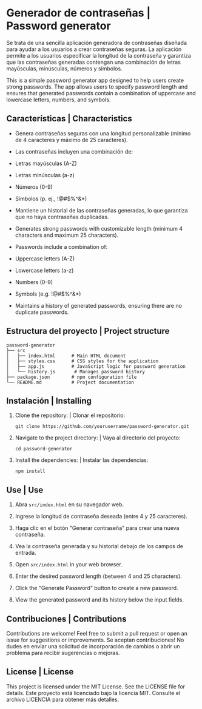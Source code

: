 # Generador de contraseñas | Password generator

Se trata de una sencilla aplicación generadora de contraseñas diseñada para ayudar a los usuarios a crear contraseñas seguras. La aplicación permite a los usuarios especificar la longitud de la contraseña y garantiza que las contraseñas generadas contengan una combinación de letras mayúsculas, minúsculas, números y símbolos.

This is a simple password generator app designed to help users create strong passwords. The app allows users to specify password length and ensures that generated passwords contain a combination of uppercase and lowercase letters, numbers, and symbols.

## Características | Characteristics

- Genera contraseñas seguras con una longitud personalizable (mínimo de 4 caracteres y máximo de 25 caracteres).
- Las contraseñas incluyen una combinación de:
- Letras mayúsculas (A-Z)
- Letras minúsculas (a-z)
- Números (0-9)
- Símbolos (p. ej., !@#$%^&*)
- Mantiene un historial de las contraseñas generadas, lo que garantiza que no haya contraseñas duplicadas.

- Generates strong passwords with customizable length (minimum 4 characters and maximum 25 characters).
- Passwords include a combination of:
- Uppercase letters (A-Z)
- Lowercase letters (a-z)
- Numbers (0-9)
- Symbols (e.g. !@#$%^&*)
- Maintains a history of generated passwords, ensuring there are no duplicate passwords.

## Estructura del proyecto | Project structure

```
password-generator
├── src
│   ├── index.html      # Main HTML document
│   ├── styles.css      # CSS styles for the application
│   ├── app.js          # JavaScript logic for password generation
│   └── history.js       # Manages password history
├── package.json        # npm configuration file
└── README.md           # Project documentation
```

## Instalación | Installing

1. Clone the repository: | Clonar el repositorio:
   ```
   git clone https://github.com/yourusername/password-generator.git
   ```
2. Navigate to the project directory: | Vaya al directorio del proyecto:
   ```
   cd password-generator
   ```
3. Install the dependencies: | Instalar las dependencias:
   ```
   npm install
   ```

## Use | Use

1. Abra `src/index.html` en su navegador web.
2. Ingrese la longitud de contraseña deseada (entre 4 y 25 caracteres).
3. Haga clic en el botón "Generar contraseña" para crear una nueva contraseña.
4. Vea la contraseña generada y su historial debajo de los campos de entrada.

1. Open `src/index.html` in your web browser.
2. Enter the desired password length (between 4 and 25 characters).
3. Click the "Generate Password" button to create a new password.
4. View the generated password and its history below the input fields.
## Contribuciones | Contributions

Contributions are welcome! Feel free to submit a pull request or open an issue for suggestions or improvements.
Se aceptan contribuciones! No dudes en enviar una solicitud de incorporación de cambios o abrir un problema para recibir sugerencias o mejoras.

## License | License

This project is licensed under the MIT License. See the LICENSE file for details.
Este proyecto está licenciado bajo la licencia MIT. Consulte el archivo LICENCIA para obtener más detalles.

